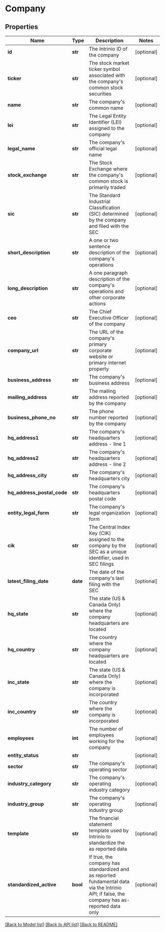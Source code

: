 # Company

## Properties
Name | Type | Description | Notes
------------ | ------------- | ------------- | -------------
**id** | **str** | The Intrinio ID of the company | [optional] 
**ticker** | **str** | The stock market ticker symbol associated with the company&#39;s common stock securities | [optional] 
**name** | **str** | The company&#39;s common name | [optional] 
**lei** | **str** | The Legal Entity Identifier (LEI) assigned to the company | [optional] 
**legal_name** | **str** | The company&#39;s official legal name | [optional] 
**stock_exchange** | **str** | The Stock Exchange where the company&#39;s common stock is primarily traded | [optional] 
**sic** | **str** | The Standard Industrial Classification (SIC) determined by the company and filed with the SEC | [optional] 
**short_description** | **str** | A one or two sentence description of the company&#39;s operations | [optional] 
**long_description** | **str** | A one paragraph description of the company&#39;s operations and other corporate actions | [optional] 
**ceo** | **str** | The Chief Executive Officer of the company | [optional] 
**company_url** | **str** | The URL of the company&#39;s primary corporate website or primary internet property | [optional] 
**business_address** | **str** | The company&#39;s business address | [optional] 
**mailing_address** | **str** | The mailing address reported by the company | [optional] 
**business_phone_no** | **str** | The phone number reported by the company | [optional] 
**hq_address1** | **str** | The company&#39;s headquarters address - line 1 | [optional] 
**hq_address2** | **str** | The company&#39;s headquarters address - line 2 | [optional] 
**hq_address_city** | **str** | The company&#39;s headquarters city | [optional] 
**hq_address_postal_code** | **str** | The company&#39;s headquarters postal code | [optional] 
**entity_legal_form** | **str** | The company&#39;s legal organization form | [optional] 
**cik** | **str** | The Central Index Key (CIK) assigned to the company by the SEC as a unique identifier, used in SEC filings | [optional] 
**latest_filing_date** | **date** | The date of the company&#39;s last filing with the SEC | [optional] 
**hq_state** | **str** | The state (US &amp; Canada Only) where the company headquarters are located | [optional] 
**hq_country** | **str** | The country where the company headquarters are located | [optional] 
**inc_state** | **str** | The state (US &amp; Canada Only) where the company is incorporated | [optional] 
**inc_country** | **str** | The country where the company is incorporated | [optional] 
**employees** | **int** | The number of employees working for the company | [optional] 
**entity_status** | **str** |  | [optional] 
**sector** | **str** | The company&#39;s operating sector | [optional] 
**industry_category** | **str** | The company&#39;s operating industry category | [optional] 
**industry_group** | **str** | The company&#39;s operating industry group | [optional] 
**template** | **str** | The financial statement template used by Intrinio to standardize the as reported data | [optional] 
**standardized_active** | **bool** | If true, the company has standardized and as reported fundamental data via the Intrinio API; if false, the company has as-reported data only | [optional] 

[[Back to Model list]](../README.md#documentation-for-models) [[Back to API list]](../README.md#documentation-for-api-endpoints) [[Back to README]](../README.md)


